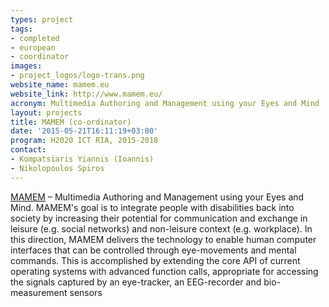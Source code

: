 ```yaml
---
types: project
tags:
- completed
- european
- coordinator
images:
- project_logos/logo-trans.png
website_name: mamem.eu
website_link: http://www.mamem.eu/
acronym: Multimedia Authoring and Management using your Eyes and Mind
layout: projects
title: MAMEM (co-ordinator)
date: '2015-05-21T16:11:19+03:00'
program: H2020 ICT RIA, 2015-2018
contact: 
- Kompatsiaris Yiannis (Ioannis)
- Nikolopoulos Spiros
---
```

<p><a href="http://www.mamem.eu">MAMEM</a> – Multimedia Authoring and Management using your Eyes and Mind. MAMEM's goal is to integrate people with disabilities back into society by increasing their potential for communication and exchange in leisure (e.g. social networks) and non-leisure context (e.g. workplace). In this direction, MAMEM delivers the technology to enable human computer interfaces that can be controlled through eye-movements and mental commands. This is accomplished by extending the core API of current operating systems with advanced function calls, appropriate for accessing the signals captured by an eye-tracker, an EEG-recorder and bio-measurement sensors</p>
